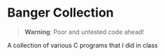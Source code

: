 # Banger Collection

> **Warning**: Poor and untested code ahead!

A collection of various C programs that I did in class
